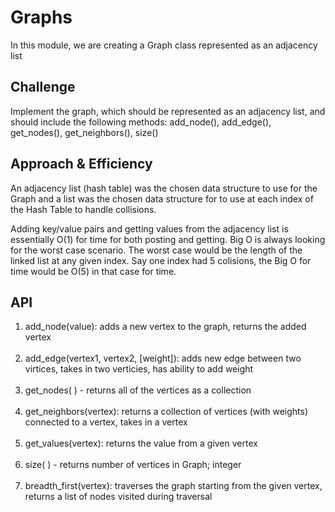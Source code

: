 # Graphs
In this module, we are creating a Graph class represented as an adjacency list

## Challenge
Implement the graph, which should be represented as an adjacency list, and should include the following methods: add_node(), add_edge(), get_nodes(), get_neighbors(), size()

## Approach & Efficiency
An adjacency list (hash table) was the chosen data structure to use for the Graph and a list was the chosen data structure for to use at each index of the Hash Table to handle collisions.

Adding key/value pairs and getting values from the adjacency list is essentially O(1) for time for both posting and getting. Big O is always looking for the worst case scenario. The worst case would be the length of the linked list at any given index. Say one index had 5 colisions, the Big O for time would be O(5) in that case for time.

## API
1. add_node(value): adds a new vertex to the graph, returns the added vertex<br><br>
2. add_edge(vertex1, vertex2, [weight]): adds new edge between two virtices, takes in two verticies, has ability to add weight<br><br>
3. get_nodes( ) - returns all of the vertices as a collection<br><br>
4. get_neighbors(vertex): returns a collection of vertices (with weights) connected to a vertex, takes in a vertex<br><br>
5. get_values(vertex): returns the value from a given vertex<br><br>
6. size( ) - returns number of vertices in Graph; integer<br><br>
7. breadth_first(vertex): traverses the graph starting from the given vertex, returns a list of nodes visited during traversal

